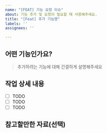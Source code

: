 ```yaml
---
name: "[FEAT] 기능 요청 이슈"
about: 기능 추가 및 요청이 필요할 때 사용해주세요.
title: "[Feat] 추가 기능명"
labels: ''
assignees: ''

---
```


## 어떤 기능인가요?

> 추가하려는 기능에 대해 간결하게 설명해주세요

## 작업 상세 내용

- [ ] TODO
- [ ] TODO
- [ ] TODO

## 참고할만한 자료(선택)

